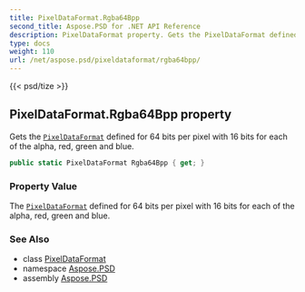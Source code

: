 ```yaml
---
title: PixelDataFormat.Rgba64Bpp
second_title: Aspose.PSD for .NET API Reference
description: PixelDataFormat property. Gets the PixelDataFormat defined for 64 bits per pixel with 16 bits for each of the alpha red green and blue
type: docs
weight: 110
url: /net/aspose.psd/pixeldataformat/rgba64bpp/
---
```

{{< psd/tize >}}
## PixelDataFormat.Rgba64Bpp property

Gets the [`PixelDataFormat`](../) defined for 64 bits per pixel with 16 bits for each of the alpha, red, green and blue.

```csharp
public static PixelDataFormat Rgba64Bpp { get; }
```

### Property Value

The [`PixelDataFormat`](../) defined for 64 bits per pixel with 16 bits for each of the alpha, red, green and blue.

### See Also

* class [PixelDataFormat](../)
* namespace [Aspose.PSD](../../pixeldataformat/)
* assembly [Aspose.PSD](../../../)


